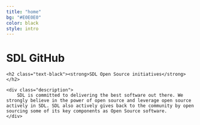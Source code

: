 ```yaml
---
title: "home"
bg: "#E0E0E0"
color: black
style: intro
---
```


<div class="container">
	<h1 class="text-blue"><strong>SDL GitHub</strong></h1>

	<h2 class="text-black"><strong>SDL Open Source initiatives</strong></h2>

	<div class="description">
		SDL is committed to delivering the best software out there. We strongly believe in the power of open source and leverage open source actively in SDL. SDL also actively gives back to the community by open sourcing some of its key components as Open Source software.
	</div>
</div>